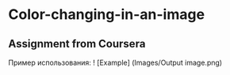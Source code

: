 # Color-changing-in-an-image
## Assignment from Coursera
Пример использования:
! [Example] (Images/Output image.png)
